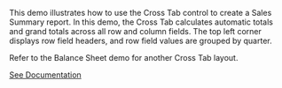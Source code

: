 This demo illustrates how to use the Cross Tab control to create a Sales Summary report. In this demo, the Cross Tab calculates automatic totals and grand totals across all row and column fields. The top left corner displays row field headers, and row field values are grouped by quarter.

Refer to the Balance Sheet demo for another Cross Tab layout.

<a href="https://docs.devexpress.com/XtraReports/4226" target="_blank">See Documentation</a>
